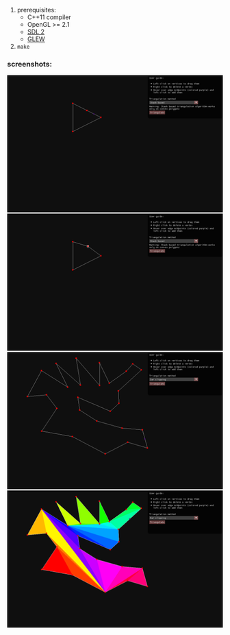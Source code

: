 1. prerequisites:
    * C++11 compiler
    * OpenGL >= 2.1
    * [SDL 2](http://libsdl.org/)
    * [GLEW](http://glew.sourceforge.net/)
2. `make`

### screenshots:
<img src="https://raw.githubusercontent.com/ruslashev/poly2tri/master/screenshots/1.png">
<img src="https://raw.githubusercontent.com/ruslashev/poly2tri/master/screenshots/2.png">
<img src="https://raw.githubusercontent.com/ruslashev/poly2tri/master/screenshots/3.png">
<img src="https://raw.githubusercontent.com/ruslashev/poly2tri/master/screenshots/4.png">
